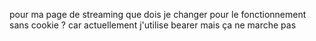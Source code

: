 pour ma page de streaming que dois je changer pour le fonctionnement sans cookie ?
car actuellement j'utilise bearer mais ça ne marche pas


<template>
  <div class="video-page">
    <div v-if="error"
         class="error">
      <p>{{ error }}</p>
    </div>

    <div v-else>
      <!-- Section poster avec le bouton play -->
      <div class="video-poster">
        <div v-if="!isPlaying">
          <img v-if="getImageComponentOrPath(poster)"
               :src="getImageComponentOrPath(poster)"
               alt="Poster du contenu"
               @load="imageLoaded = true"
               class="poster-image"
               :class="{ 'loaded': imageLoaded }"/>

          <!-- Si l'image n'est pas disponible -->
          <div v-else
               class="poster-placeholder"
               :class="{ 'hidden': imageLoaded }">
            <MovieIcon class="poster-icon"/>
          </div>
          <template v-if="imageLoaded">
            <button v-if="isAuthenticated"
                    class="play-button"
                    @click="playVideo">
              <i class="fas fa-play"></i>
            </button>
            <button v-else
                    class="lock-button"
                    @click="showLoginNotification">
              <i class="fas fa-lock"></i>
            </button>
          </template>
        </div>

        <!-- Affiche le lecteur vidéo si la vidéo est en lecture -->
        <div v-else>
          <!-- Affiche une erreur si elle existe -->
          <div v-if="error"
               class="video-error">
            {{ error }}
          </div>

          <!-- Lecteur vidéo -->
          <video
            ref="videoPlayer"
            class="video-js"
            controls
            autoplay
            preload="auto"
            controlsList="nodownload"
            oncontextmenu="return false;"
          >
            <source :src="fullVideoLink"
                    type="video/mp4"/>
          </video>
        </div>
      </div>
        <EpisodeNavigation
          v-if="isEpisodeNavigationVisible"
          :isFirstEpisode="isFirstEpisode"
          :isLastEpisode="isLastEpisode"
          :currentEpisodeNumber="currentEpisode?.episodeNumber || 1"
          :currentEpisodeUuid="route.params.episodeUuid || ''"
          :currentSeasonNumber="currentSeason?.seasonNumber || 1"
          :seasons="content.seasons"
          @previous="navigateToPrevious"
          @next="navigateToNext"
          @seasonChange="onSeasonChange"
          @episodeChange="onEpisodeChange"
        />

        <!-- Contenu sous le lecteur -->
        <div class="video-content">
          <!-- Partie gauche (Thumbnail) -->
          <div v-if="!isSmallScreen"
               class="thumbnail">
            <img v-if="getImageComponentOrPath(thumbnail)"
                 :src="getImageComponentOrPath(thumbnail)"
                 alt="Thumbnail du contenu"
                 class="thumbnail-image"
                 :class="{ 'loaded': imageLoaded }"/>

            <!-- Si l'image n'est pas disponible -->
            <div v-else
                 class="thumbnail-placeholder"
                 :class="{ 'hidden': imageLoaded }">
            </div>
          </div>

          <!-- Partie droite (Détails du film) -->
          <div class="details">
            <!-- Titre et notation -->
            <div class="title-rating">
              <!-- Titre de la série -->
              <span class="series-title">{{ content.title }}</span>

              <!-- Titre de l'épisode et rating (uniquement si épisode présent) -->
              <template v-if="episode">
            <span class="episode-rating">
              <span class="episode-title">- {{ episode.title }}</span>
              <span class="rating">
                <i class="fas fa-star"></i>
                {{ episode.rating }}
              </span>
            </span>
              </template>

              <!-- Rating uniquement pour un contenu sans épisode -->
              <template v-else>
            <span class="rating">
              <i class="fas fa-star"></i>
              {{ content.rating }}
            </span>
              </template>
            </div>

            <!-- Saison et épisode (affichés uniquement pour les séries) -->
            <div v-if="episode"
                 class="episode-metadata">
              <p>Saison {{ currentSeason?.seasonNumber }} - Épisode {{ episode.episodeNumber }}</p>
            </div>

            <!-- Genres, pays et durée -->
            <div class="metadata">
            <span class="genre"
                  v-for="genre in content.genres"
                  :key="genre">{{ genre }}</span>
              <span class="country">{{ content.country }}</span>
              <span class="duration">{{
                  episode ? formatDuration(episode.duration) : formatDuration(content.duration)
                }}</span>
            </div>

            <!-- Description -->
            <p class="description">{{ episode ? episode.description : content.description }}</p>

            <!-- Casting -->
            <div class="casting">
              <h2>Acteurs principaux</h2>
              <div class="cast-list">
              <span v-for="(actor, index) in content.cast"
                    :key="actor">
                {{ actor }}
                <span v-if="index !== content.cast.length - 1">, </span>
              </span>
              </div>
            </div>
          </div>
        </div>
    </div>
  </div>
</template>

<script setup lang="ts">
import {ref, onMounted, computed, watch} from 'vue';
import {useRoute} from 'vue-router';
import {useRouter} from 'vue-router';
import { useUserStore } from '@/stores/useUserStore';
import { useNotificationStore } from '@/stores/useNotificationStore';
import {fetchContent} from '@/api/content'; // Utilisation de ta méthode API existante
import EpisodeNavigation from "@/components/Content/EpisodeNavigation.vue";
import MovieIcon from '@/components/icons/MovieIcon.vue';

const userStore = useUserStore();
const notificationStore = useNotificationStore();
const isAuthenticated = computed(() => userStore.isAuthenticated);
const backendUrl = import.meta.env.VITE_BACKEND_URL;

// Récupération de l'UUID depuis les paramètres de l'URL
const route = useRoute();
const router = useRouter();
const contentUuid = (route.params.contentUuid || route.params.uuid) as string;
const episodeUuid = route.params.episodeUuid as string | null;

// Variables réactives pour les données du contenu
const content = ref({
  title: '',
  type: '', // `movie`, `series`, etc.
  rating: 0,
  genres: [] as string[], // Liste des genres (noms uniquement)
  country: '',
  duration: '', // Durée totale (en minutes ou formatée)
  description: '',
  cast: [] as string[], // Liste des acteurs (noms uniquement)
  stream_link: '',
  seasons: [] as Array<{
    seasonNumber: number; // Numéro de la saison
    episodes: Array<{
      uuid: string,
      episodeNumber: number; // Numéro de l'épisode
      title: string; // Titre de l'épisode
      duration: number; // Durée en minutes
      description: string; // Description de l'épisode
      stream_link?: string;
    }>;
  }>, // Liste des saisons et leurs épisodes
});

// Fonction pour déclencher une notification
const showLoginNotification = () => {
  notificationStore.addNotification('error', 'Veuillez vous connecter pour regarder ce contenu.');
};

const currentSeason = computed(() => {
  return content.value.seasons.find((season) =>
    season.episodes.some((episode) => episode.uuid === episodeUuid)
  );
});

const episode = computed(() => {
  if (!currentSeason.value) return null;
  return currentSeason.value.episodes.find((ep) => ep.uuid === episodeUuid);
});

// Calcul pour déterminer si la navigation des épisodes doit être affichée
const isEpisodeNavigationVisible = computed(() => {
  return content.value.type === 'series' || content.value.type === 'anime-series';
});

const poster = ref('');
const thumbnail = ref('');
const isSmallScreen = ref(window.innerWidth < 768);
const error = ref<string | null>(null);
const imageLoaded = ref(false);
const videoLink = ref('');
const isPlaying = ref(false); // Variable pour afficher ou non le lecteur vidéo

// Fonction pour récupérer le contenu depuis l'API
const loadContent = async () => {
  try {
    const data = await fetchContent(contentUuid); // Appel de ta méthode API `fetchContent`
    console.log('Données reçues depuis l’API:', data); // Vérifie les acteurs ici

    // Mise à jour des données du contenu
    content.value = {
      title: data.title,
      type: data.type, // Utilisé pour afficher des champs conditionnels
      rating: data.imdb_rating,
      genres: data.genres.map((genre: any) => genre.name),
      country: data.country,
      duration: data.duration, // Durée en minutes
      description: data.description,
      cast: data.actors.map((actor: any) => actor.name),
      stream_link: data.stream_link,
      seasons: (data.seasons || []).map((season: any) => ({
        seasonNumber: season.season_number,
        episodes: (season.episodes || []).map((episode: any) => ({
          uuid: episode.uuid, // UUID de l'épisode
          episodeNumber: episode.episode_number,
          title: episode.title,
          rating: episode.imdb_rating,
          duration: episode.duration,
          description: episode.description,
          stream_link: episode.stream_link,
        })),
      })) // Inclure les saisons et les épisodes
    };
    console.log('Données des saisons reçues :', content.value.seasons);
    console.log('UUID d’épisode actif :', episodeUuid);


    poster.value = data.poster_path;
    thumbnail.value = data.thumbnail_path;

    // Détermination du stream_link en fonction du type de contenu
    if (episodeUuid) {
      const currentEp = episode.value;
      if (currentEp && currentEp.stream_link) {
        videoLink.value = currentEp.stream_link;
      } else {
        console.warn('Stream link pour l’épisode non trouvé.');
        videoLink.value = ''; // Ou une valeur par défaut
      }
    } else {
      videoLink.value = data.stream_link;
    }

    console.log('Lien relatif vidéo (API):', videoLink.value);
    console.log('Lien complet vidéo:', fullVideoLink.value);
  } catch (err) {
    error.value = 'Erreur lors de la récupération des données.';
    console.error(err);
  }
};

const playVideo = () => {
  isPlaying.value = true;
  error.value = null; // Réinitialise les erreurs
  console.log('Lecture vidéo via :', fullVideoLink.value);
};

// Fonction pour formater la durée en minutes vers hh:mm
const formatDuration = (minutes: string | number | null) => {
  if (!minutes || isNaN(Number(minutes))) return 'Durée inconnue';

  const totalMinutes = Number(minutes);
  const hours = Math.floor(totalMinutes / 60);
  const remainingMinutes = totalMinutes % 60;

  // Retourne uniquement les minutes si moins de 1 heure
  if (hours < 1) {
    return `${remainingMinutes}m`;
  }

  // Retourne le format "XhYm" si plus d'une heure
  return `${hours}h${remainingMinutes}m`;
};

const getImageComponentOrPath = (path: string) => {
  const baseUrl = backendUrl.replace('/api', ''); // Retire `/api` si présent
  return path
    ? `${baseUrl}/storage/${path}` // Chemin de l'image si disponible
    : null; // Retourne null si aucune image
};

const fullVideoLink = computed(() => {
  if (!videoLink.value) {
    console.log('videoLink.value est vide ou non défini');
    return '';
  }
  const result = `${backendUrl}${videoLink.value}`;
  console.log('fullVideoLink calculé :', result);
  return result;
});

// Écouter le redimensionnement de l'écran
window.addEventListener('resize', () => {
  isSmallScreen.value = window.innerWidth < 768;
});

onMounted(() => {
  if (!contentUuid) {
    error.value = 'Aucun UUID de contenu fourni dans l’URL.';
    return;
  }

  loadContent();
});

const onSeasonChange = (newSeasonNumber: number) => {
  console.log("Changement de saison détecté :", newSeasonNumber);

  // Trouver la nouvelle saison sélectionnée
  const selectedSeason = content.value.seasons.find(
    (season) => season.seasonNumber === newSeasonNumber
  );
  console.log("Saison sélectionnée :", selectedSeason);

  // Si la saison ou les épisodes ne sont pas valides, on arrête là
  if (!selectedSeason || selectedSeason.episodes.length === 0) {
    console.warn("Aucune saison valide trouvée ou pas d'épisodes disponibles.");
    return;
  }

  // Récupérer le premier épisode de la saison sélectionnée
  const firstEpisode = selectedSeason.episodes[0];
  console.log("Premier épisode de la saison :", firstEpisode);

  // Met à jour l'URL pour refléter le changement
  router.push(`/content-player/${contentUuid}/episode/${firstEpisode.uuid}`);
  console.log("Navigation vers :", `/content-player/${contentUuid}/episode/${firstEpisode.uuid}`);
};

const onEpisodeChange = (episodeUuid: string) => {
  router.push(`/content-player/${contentUuid}/episode/${episodeUuid}`);
};

const currentEpisode = computed(() => {
  if (!currentSeason.value) return null;
  return currentSeason.value.episodes.find((ep) => ep.uuid === episodeUuid);
});

const previousEpisode = computed(() => {
  if (!currentSeason.value) return null;

  // Trouver l'index de l'épisode actuel dans la saison courante
  const currentIndex = currentSeason.value.episodes.findIndex((ep) => ep.uuid === episodeUuid);

  // Si un épisode précédent existe dans la même saison
  if (currentIndex > 0) {
    return currentSeason.value.episodes[currentIndex - 1];
  }

  // Sinon, chercher la saison précédente
  const previousSeason = content.value.seasons.find(
    (season) => season.seasonNumber === currentSeason.value.seasonNumber - 1
  );

  // Retourner le dernier épisode de la saison précédente si elle existe
  if (previousSeason && previousSeason.episodes.length > 0) {
    return previousSeason.episodes.at(-1); // Dernier épisode de la saison précédente
  }

  // Aucun épisode précédent disponible
  return null;
});

const nextEpisode = computed(() => {
  if (!currentSeason.value) return null;

  // Trouver l'index de l'épisode actuel dans la saison courante
  const currentIndex = currentSeason.value.episodes.findIndex((ep) => ep.uuid === episodeUuid);

  // Si un épisode suivant existe dans la même saison
  if (currentIndex < currentSeason.value.episodes.length - 1) {
    return currentSeason.value.episodes[currentIndex + 1];
  }

  // Sinon, chercher la saison suivante
  const nextSeason = content.value.seasons.find(
    (season) => season.seasonNumber === currentSeason.value.seasonNumber + 1
  );

  // Retourner le premier épisode de la saison suivante si elle existe
  if (nextSeason && nextSeason.episodes.length > 0) {
    return nextSeason.episodes[0];
  }

  // Aucun épisode suivant disponible
  return null;
});

const isFirstEpisode = computed(() => {
  console.log("=== Calcul de isFirstEpisode ===");
  console.log("currentSeason:", currentSeason.value);
  console.log("episodeUuid:", episodeUuid);

  if (!currentSeason.value || !currentSeason.value.episodes.length) {
    console.log("Retourne false car currentSeason est invalide ou sans épisodes.");
    return false;
  }

  const isFirst =
    currentSeason.value.seasonNumber === 1 &&
    currentSeason.value.episodes[0].uuid === episodeUuid;

  console.log("isFirstEpisode:", isFirst);
  return isFirst;
});

const isLastEpisode = computed(() => {
  console.log("=== Calcul de isLastEpisode ===");
  const lastSeason = content.value.seasons.at(-1);
  console.log("currentSeason:", currentSeason.value);
  console.log("lastSeason:", lastSeason);
  console.log("episodeUuid:", episodeUuid);

  if (!lastSeason || !lastSeason.episodes.length || !currentSeason.value) {
    console.log("Retourne false car lastSeason ou currentSeason est invalide.");
    return false;
  }

  const isLast =
    currentSeason.value.seasonNumber === lastSeason.seasonNumber &&
    currentSeason.value.episodes.at(-1).uuid === episodeUuid;

  console.log("isLastEpisode:", isLast);
  return isLast;
});

// Gestion de la navigation "Précédent"
const navigateToPrevious = () => {
  if (previousEpisode.value) {
    router.push(`/content-player/${contentUuid}/episode/${previousEpisode.value.uuid}`);
  }
};

// Gestion de la navigation "Suivant"
const navigateToNext = () => {
  if (nextEpisode.value) {
    router.push(`/content-player/${contentUuid}/episode/${nextEpisode.value.uuid}`);
  }
};

watch(
  () => [route.params.contentUuid, route.params.episodeUuid],
  ([newContentUuid, newEpisodeUuid], [oldContentUuid, oldEpisodeUuid]) => {
    if (newContentUuid !== oldContentUuid || newEpisodeUuid !== oldEpisodeUuid) {
      console.log('Changement détecté : recharge des données');
      loadContent();
    }
  }
);

watch(() => isFirstEpisode.value, (newVal) => {
  console.log('isFirstEpisode:', newVal);
});

watch(() => isLastEpisode.value, (newVal) => {
  console.log('isLastEpisode:', newVal);
});

watch(fullVideoLink, (newVal) => {
  console.log('Lien vidéo mis à jour :', newVal);
});
</script>
